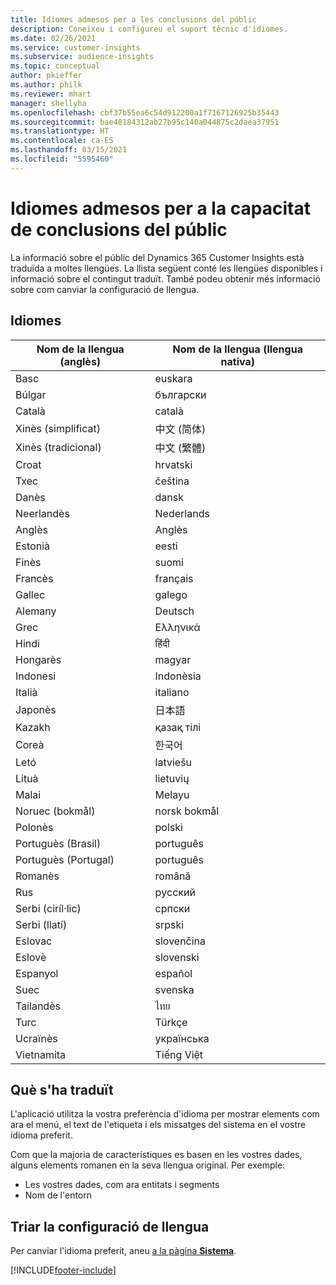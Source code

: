 ```yaml
---
title: Idiomes admesos per a les conclusions del públic
description: Coneixeu i configureu el suport tècnic d'idiomes.
ms.date: 02/26/2021
ms.service: customer-insights
ms.subservice: audience-insights
ms.topic: conceptual
author: pkieffer
ms.author: philk
ms.reviewer: mhart
manager: shellyha
ms.openlocfilehash: cbf37b55ea6c54d912200a1f7167126925b35443
ms.sourcegitcommit: bae40184312ab27b95c140a044875c2daea37951
ms.translationtype: HT
ms.contentlocale: ca-ES
ms.lasthandoff: 03/15/2021
ms.locfileid: "5595460"
---
```

# <a name="supported-languages-for-audience-insights-capability"></a>Idiomes admesos per a la capacitat de conclusions del públic

La informació sobre el públic del Dynamics 365 Customer Insights està traduïda a moltes llengües. La llista següent conté les llengües disponibles i informació sobre el contingut traduït. També podeu obtenir més informació sobre com canviar la configuració de llengua. 

## <a name="languages"></a>Idiomes

| Nom de la llengua (anglès)|  Nom de la llengua (llengua nativa) |
| ------------- | ------------- |
| Basc | euskara |
| Búlgar | български |
| Català | català |
| Xinès (simplificat) | 中文 (简体) |
| Xinès (tradicional) | 中文 (繁體) |
| Croat | hrvatski |
| Txec | čeština |
| Danès | dansk |
| Neerlandès | Nederlands |
| Anglès | Anglès |
| Estonià | eesti |
| Finès | suomi |
| Francès | français |
| Gallec | galego |
| Alemany | Deutsch |
| Grec | Ελληνικά |
| Hindi | हिंदी |
| Hongarès | magyar |
| Indonesi | Indonèsia |
| Italià | italiano |
| Japonès | 日本語 |
| Kazakh | қазақ тілі |
| Coreà | 한국어 |
| Letó | latviešu |
| Lituà | lietuvių |
| Malai | Melayu |
| Noruec (bokmål) | norsk bokmål |
| Polonès | polski |
| Portuguès (Brasil) | português |
| Portuguès (Portugal) | português |
| Romanès | română |
| Rus | pусский |
| Serbi (ciríl·lic) | српски |
| Serbi (llatí) | srpski |
| Eslovac | slovenčina |
| Eslovè | slovenski |
| Espanyol | español |
| Suec | svenska |
| Tailandès | ไทย |
| Turc | Türkçe |
| Ucraïnès | українська |
| Vietnamita | Tiếng Việt |

## <a name="whats-translated"></a>Què s'ha traduït

L'aplicació utilitza la vostra preferència d'idioma per mostrar elements com ara el menú, el text de l'etiqueta i els missatges del sistema en el vostre idioma preferit.

Com que la majoria de característiques es basen en les vostres dades, alguns elements romanen en la seva llengua original. Per exemple:

- Les vostres dades, com ara entitats i segments
- Nom de l'entorn

## <a name="choose-your-language-settings"></a>Triar la configuració de llengua  

Per canviar l'idioma preferit, aneu [a la pàgina **Sistema**](system.md).


[!INCLUDE[footer-include](../includes/footer-banner.md)]